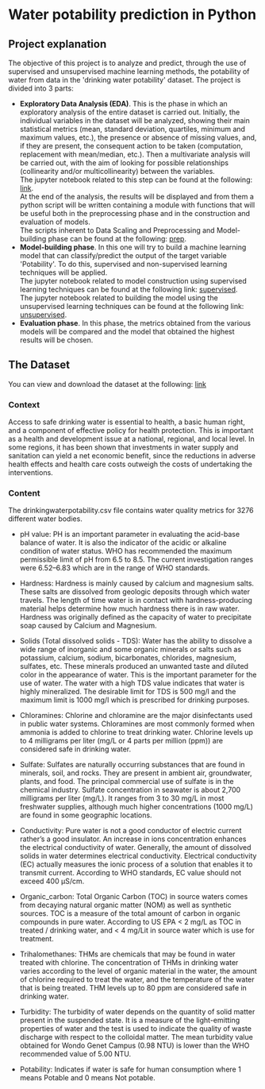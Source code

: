 # Water potability prediction in Python

## Project explanation
The objective of this project is to analyze and predict, through the use of supervised and unsupervised machine learning methods, the potability of water from data in the 'drinking water potability' dataset. The project is divided into 3 parts:
- **Exploratory Data Analysis (EDA)**. This is the phase in which an exploratory analysis of the entire dataset is carried out. Initially, the individual variables in the dataset will be analyzed, showing their main statistical metrics (mean, standard deviation, quartiles, minimum and maximum values, etc.), the presence or absence of missing values, and, if they are present, the consequent action to be taken (computation, replacement with mean/median, etc.). Then a multivariate analysis will be carried out, with the aim of looking for possible relationships (collinearity and/or multicollinearity) between the variables. \
The jupyter notebook related to this step can be found at the following: [link](https://github.com/opon13/Drinking-water-potability-analysis-in-Python/blob/main/Exaploratory%20Data%20Analysis%20(EDA).ipynb). \
At the end of the analysis, the results will be displayed and from them a python script will be written containing a module with functions that will be useful both in the preprocessing phase and in the construction and evaluation of models. \
The scripts inherent to Data Scaling and Preprocessing and Model-building phase can be found at the following: [prep](https://github.com/opon13/Water-potability-prediction-in-python/blob/main/prep.py).
- **Model-building phase**. In this one will try to build a machine learning model that can classify/predict the output of the target variable 'Potability'. To do this, supervised and non-supervised learning techniques will be applied. \
The jupyter notebook related to model construction using supervised learning techniques can be found at the following link: [supervised](https://github.com/opon13/Water-potability-prediction-in-python/blob/main/Supervised%20approaches.ipynb). \
The jupyter notebook related to building the model using the unsupervised learning techniques can be found at the following link: [unsupervised]().
- **Evaluation phase**. In this phase, the metrics obtained from the various models will be compared and the model that obtained the highest results will be chosen.

## The Dataset
You can view and download the dataset at the following: [link](https://www.kaggle.com/datasets/artimule/drinking-water-probability)

### Context
Access to safe drinking water is essential to health, a basic human right, and a component of effective policy for health protection. This is important as a health and development issue at a national, regional, and local level. In some regions, it has been shown that investments in water supply and sanitation can yield a net economic benefit, since the reductions in adverse health effects and health care costs outweigh the costs of undertaking the interventions.

### Content
The drinkingwaterpotability.csv file contains water quality metrics for 3276 different water bodies.

- pH value:
    PH is an important parameter in evaluating the acid-base balance of water. It is also the indicator of the acidic or alkaline condition of water status. WHO has recommended the maximum permissible limit of pH from 6.5 to 8.5. The current investigation ranges were 6.52–6.83 which are in the range of WHO standards.

- Hardness:
    Hardness is mainly caused by calcium and magnesium salts. These salts are dissolved from geologic deposits through which water travels. The length of time water is in contact with hardness-producing material helps determine how much hardness there is in raw water. Hardness was originally defined as the capacity of water to precipitate soap caused by Calcium and Magnesium.

- Solids (Total dissolved solids - TDS):
    Water has the ability to dissolve a wide range of inorganic and some organic minerals or salts such as potassium, calcium, sodium, bicarbonates, chlorides, magnesium, sulfates, etc. These minerals produced an unwanted taste and diluted color in the appearance of water. This is the important parameter for the use of water. The water with a high TDS value indicates that water is highly mineralized. The desirable limit for TDS is 500 mg/l and the maximum limit is 1000 mg/l which is prescribed for drinking purposes.

- Chloramines:
    Chlorine and chloramine are the major disinfectants used in public water systems. Chloramines are most commonly formed when ammonia is added to chlorine to treat drinking water. Chlorine levels up to 4 milligrams per liter (mg/L or 4 parts per million (ppm)) are considered safe in drinking water.

- Sulfate:
    Sulfates are naturally occurring substances that are found in minerals, soil, and rocks. They are present in ambient air, groundwater, plants, and food. The principal commercial use of sulfate is in the chemical industry. Sulfate concentration in seawater is about 2,700 milligrams per liter (mg/L). It ranges from 3 to 30 mg/L in most freshwater supplies, although much higher concentrations (1000 mg/L) are found in some geographic locations.

- Conductivity:
    Pure water is not a good conductor of electric current rather’s a good insulator. An increase in ions concentration enhances the electrical conductivity of water. Generally, the amount of dissolved solids in water determines electrical conductivity. Electrical conductivity (EC) actually measures the ionic process of a solution that enables it to transmit current. According to WHO standards, EC value should not exceed 400 μS/cm.

- Organic_carbon:
    Total Organic Carbon (TOC) in source waters comes from decaying natural organic matter (NOM) as well as synthetic sources. TOC is a measure of the total amount of carbon in organic compounds in pure water. According to US EPA < 2 mg/L as TOC in treated / drinking water, and < 4 mg/Lit in source water which is use for treatment.

- Trihalomethanes:
    THMs are chemicals that may be found in water treated with chlorine. The concentration of THMs in drinking water varies according to the level of organic material in the water, the amount of chlorine required to treat the water, and the temperature of the water that is being treated. THM levels up to 80 ppm are considered safe in drinking water.

- Turbidity:
    The turbidity of water depends on the quantity of solid matter present in the suspended state. It is a measure of the light-emitting properties of water and the test is used to indicate the quality of waste discharge with respect to the colloidal matter. The mean turbidity value obtained for Wondo Genet Campus (0.98 NTU) is lower than the WHO recommended value of 5.00 NTU.

- Potability:
    Indicates if water is safe for human consumption where 1 means Potable and 0 means Not potable.

